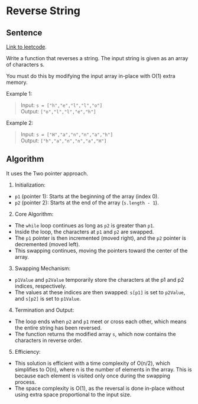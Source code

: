 # Reverse String

## Sentence
[Link to leetcode](https://leetcode.com/problems/reverse-string/).   

Write a function that reverses a string. The input string is given as an array of characters s.   

You must do this by modifying the input array in-place with O(1) extra memory.   

Example 1:   
> Input: `s = ["h","e","l","l","o"]`   
> Output: `["o","l","l","e","h"]`   

Example 2:   
> Input: `s = ["H","a","n","n","a","h"]`   
> Output: `["h","a","n","n","a","H"]`   

## Algorithm
It uses the Two pointer approach.   

1. Initialization:   
  - `p1` (pointer 1): Starts at the beginning of the array (index 0).   
  - `p2` (pointer 2): Starts at the end of the array (`s.length - 1`).   

2. Core Algorithm:   
  - The `while` loop continues as long as `p2` is greater than `p1`.   
  - Inside the loop, the characters at `p1` and `p2` are swapped.   
  - The `p1` pointer is then incremented (moved right), and the `p2` pointer is decremented (moved left).   
  - This swapping continues, moving the pointers toward the center of the array.   

3. Swapping Mechanism:   
  - `p1Value` and `p2Value` temporarily store the characters at the p1 and p2 indices, respectively.   
  - The values at these indices are then swapped: `s[p1]` is set to `p2Value`, and `s[p2]` is set to `p1Value`.   

4. Termination and Output:   
  - The loop ends when `p2` and `p1` meet or cross each other, which means the entire string has been reversed.   
  - The function returns the modified array `s`, which now contains the characters in reverse order.   

5. Efficiency:   
  - This solution is efficient with a time complexity of O(n/2), which simplifies to O(n), where n is the number of elements in the array. This is because each element is visited only once during the swapping process.   
  - The space complexity is O(1), as the reversal is done in-place without using extra space proportional to the input size.   